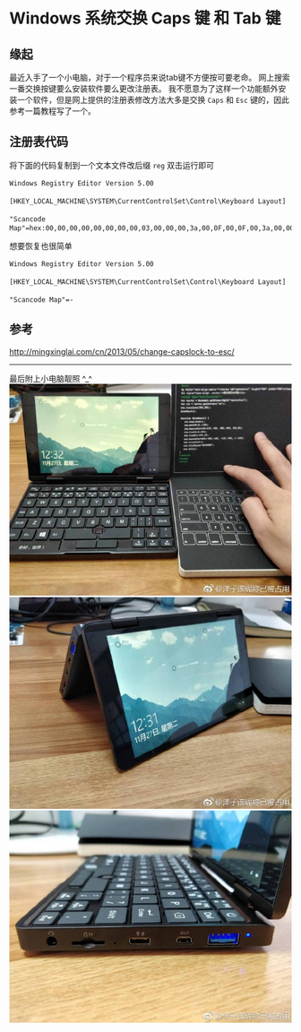 # Windows 系统交换 Caps 键 和 Tab 键

## 缘起
最近入手了一个小电脑，对于一个程序员来说tab键不方便按可要老命。
网上搜索一番交换按键要么安装软件要么更改注册表。
我不愿意为了这样一个功能额外安装一个软件，但是网上提供的注册表修改方法大多是交换 `Caps` 和 `Esc` 键的，因此参考一篇教程写了一个。

## 注册表代码
将下面的代码复制到一个文本文件改后缀 `reg` 双击运行即可
```
Windows Registry Editor Version 5.00

[HKEY_LOCAL_MACHINE\SYSTEM\CurrentControlSet\Control\Keyboard Layout]
 
"Scancode Map"=hex:00,00,00,00,00,00,00,00,03,00,00,00,3a,00,0F,00,0F,00,3a,00,00,00,00,00
```

想要恢复也很简单
```
Windows Registry Editor Version 5.00

[HKEY_LOCAL_MACHINE\SYSTEM\CurrentControlSet\Control\Keyboard Layout]
 
"Scancode Map"=-

```

## 参考
<http://mingxinglai.com/cn/2013/05/change-capslock-to-esc/>

--------------------------

最后附上小电脑靓照 ^_^
![](./FILES/windows-xi-tong-jiao-huan-caps-jian-he-tab-jian.md/2ebe9f75.png)
![](./FILES/windows-xi-tong-jiao-huan-caps-jian-he-tab-jian.md/95d7dde8.png)
![](./FILES/windows-xi-tong-jiao-huan-caps-jian-he-tab-jian.md/c0779b7d.png)

